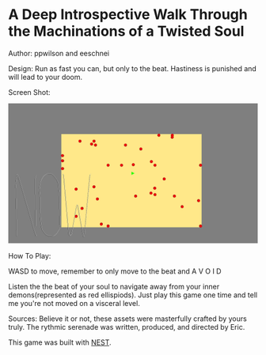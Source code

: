 # A Deep Introspective Walk Through the Machinations of a Twisted Soul

Author: ppwilson and eeschnei

Design: Run as fast you can, but only to the beat. Hastiness is punished and will lead to your doom.

Screen Shot:

![Screen Shot](screenshot.png)

How To Play:

WASD to move, remember to only move to the beat and A V O I D

Listen the the beat of your soul to navigate away from your inner demons(represented as red ellispiods). Just play this game one time and tell me you're not moved on a visceral level.

Sources: Believe it or not, these assets were masterfully crafted by yours truly. The rythmic serenade was written, produced, and directed by Eric.

This game was built with [NEST](NEST.md).


